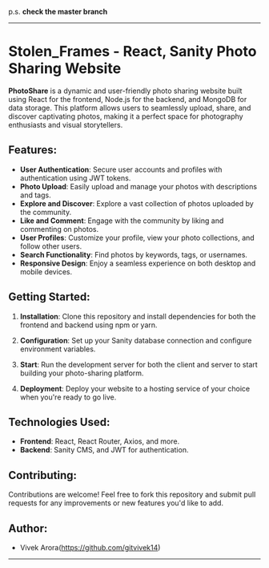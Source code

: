 p.s.  **check the master branch**

---

# Stolen_Frames - React, Sanity Photo Sharing Website

**PhotoShare** is a dynamic and user-friendly photo sharing website built using React for the frontend, Node.js for the backend, and MongoDB for data storage. This platform allows users to seamlessly upload, share, and discover captivating photos, making it a perfect space for photography enthusiasts and visual storytellers.

## Features:

- **User Authentication**: Secure user accounts and profiles with authentication using JWT tokens.
- **Photo Upload**: Easily upload and manage your photos with descriptions and tags.
- **Explore and Discover**: Explore a vast collection of photos uploaded by the community.
- **Like and Comment**: Engage with the community by liking and commenting on photos.
- **User Profiles**: Customize your profile, view your photo collections, and follow other users.
- **Search Functionality**: Find photos by keywords, tags, or usernames.
- **Responsive Design**: Enjoy a seamless experience on both desktop and mobile devices.

## Getting Started:

1. **Installation**: Clone this repository and install dependencies for both the frontend and backend using npm or yarn.

2. **Configuration**: Set up your Sanity  database connection and configure environment variables.

3. **Start**: Run the development server for both the client and server to start building your photo-sharing platform.

4. **Deployment**: Deploy your website to a hosting service of your choice when you're ready to go live.

## Technologies Used:

- **Frontend**: React, React Router, Axios, and more.
- **Backend**: Sanity CMS, and JWT for authentication.

## Contributing:

Contributions are welcome! Feel free to fork this repository and submit pull requests for any improvements or new features you'd like to add.



## Author:

- Vivek Arora(https://github.com/gitvivek14)

---
